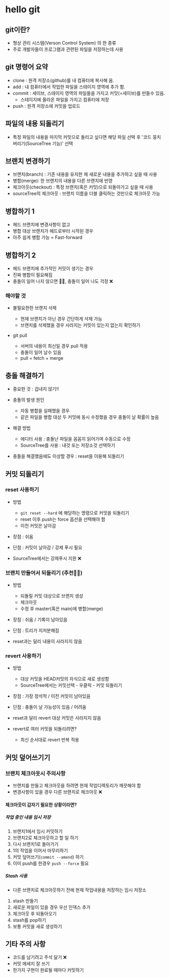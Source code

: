 # hello git

## git이란?

- 형상 관리 시스템(Verson Control System) 의 한 종류
- 주로 개발자들이 프로그램과 관련된 파일을 저장하는데 사용

## git 명령어 요약

- clone : 원격 저장소(github)를 내 컴퓨터에 복사해 옴.
- add : 내 컴퓨터에서 작업한 파일을 스테이지 영역에 추가 함.
- commit : 세이브, 스테이지 영역의 파일들을 가지고 커밋(=세이브)를 만들수 있음. 
    - 스테이지에 올라온 파일을 가지고 컴퓨터에 저장
- push : 원격 저장소에 커밋을 업로드

## 파일의 내용 되돌리기

- 특정 파일의 내용을 마지막 커밋으로 돌리고 싶다면 해당 파일 선택 후 '코드 뭉치 버리기(SourceTree 기능)' 선택

## 브랜치 변경하기

- 브랜치(branch) : 기존 내용을 유지한 체 새로운 내용을 추가하고 싶을 때 사용
- 병합(merge): 한 브랜치의 내용을 다른 브랜치에 반영
- 체크아웃(checkout) : 특정 브랜치(혹은 커밋)으로 되돌아가고 싶을 때 사용
- sourceTree의 체크아웃 : 브랜치 이름을 더블 클릭하는 것만으로 체크아웃 가능

## 병합하기 1

- 헤드 브랜치에 변경사항이 없고
- 병합 대상 브랜치가 헤드로부터 시작된 경우
- 아주 쉽게 병합 가능 = Fast-forward

## 병합하기 2

- 헤드 브랜치에 추가적인 커밋이 생기는 경우
- 진짜 병합이 필요해짐
- 충돌이 일어 나지 않으면 👍🏻, 충돌이 일어 나도 걱정 ❌

### 해야할 것

- 불필요한한 브랜치 삭제 
    - 현재 브랜치가 아닌 경우 간단하게 삭제 가능
    - 브랜치를 삭제했을 경우 사라지는 커밋이 있는지 없는지 확인하기
    
- git pull
    - 서버의 내용이 최신일 경우 pull 적용
    - 충돌이 일어 날수 있음
    - pull = fetch + merge

## 충돌 해결하기

- 중요한 것 : 겁내지 않기!!
- 충돌의 발생 원인
    - 자동 병합을 실패했을 경우
    - 같은 파일을 병합 대상 두 커밋에 동시 수정했을 경우 충돌이 날 확률이 높음

- 해결 방법
    - 에디터 사용 : 충돌난 파일을 꼼꼼히 읽어가며 수동으로 수정
    - SourceTree를 사용 : 내것 또는 저장소것 선택하기

- 충돌을 해결했음에도 이상할 경우 : reset을 이용해 되돌리기


## 커밋 되돌리기

### reset 사용하기

- 방법
    - `git reset --hard` 에 해당하는 명령으로 커밋을 되돌리기
    - reset 이후 push는 force 옵션을 선택해야 함
    - 이전 커밋은 날아감

- 장점 : 쉬움
- 단점 : 커밋이 날아감 / 강제 푸시 필요
- SourceTree에서는 강제푸시 지원 ❌

### 브랜치 만들어서 되돌리기 (추천👍🏻)

- 방법
    - 되돌릴 커밋 대상으로 브랜치 생성
    - 체크아웃
    - 수정 후 master(혹은 main)에 병합(merge)

- 장점 : 쉬움 / 기록이 남아있음
- 단점 : 트리가 지저분해짐
- reset과는 달리 내용이 사라지지 않음

### revert 사용하기

- 방법
    - 대상 커밋을 HEAD커밋의 자식으로 새로 생성함
    - SourceTree에서는 커밋선택 - 우클릭 - 커밋 되돌리기

- 장점 : 가장 정석적 / 이전 커밋이 남아있음
- 단점 : 충돌이 날 가능성이 있음 / 어려움
- reset과 달리 revert 대상 커밋은 사라지지 않음
- revert로 여러 커밋을 되돌리려면?
    - 최신 순서대로 revert 반복 적용

## 커밋 덮어쓰기기

### 브랜치 체크아웃시 주의사항

- 브랜치를 만들고 체크아웃을 하려면 현재 작업디렉토리가 깨끗해야 함  
- 변경사항이 있을 경우 다른 브랜치로 체크아웃 ❌  

#### 체크아웃이 갑자기 필요한 상황이라면?

##### 작업 중인 내용 임시 저장

1. 브랜치1에서 임시 커밋하기  
2. 브랜치2로 체크아웃하고 할 일 하기  
3. 다시 브랜치1로 돌아가기  
4. 1의 작업을 이어서 마무리하기  
5. 커밋 덮어쓰기(`commit --amend`) 하기  
6. 이미 push를 한경우 `push --force` 필요

##### Stash 사용

- 다른 브랜치로 체크아웃하기 전에 현재 작업내용을 저장하는 임시 저장소

1. stash 만들기  
2. 새로운 파일이 있을 경우 우선 인덱스 추가  
3. 체크아웃 후 되돌아오기  
4. stash를 pop하기  
5. 보통 커밋을 새로 생성하기

## 기타 주의 사항

- 코드를 남기려고 주석 달기 ❌  
- 커밋 메세지 잘 쓰기
- 한가지 구현이 완료될 때마다 커밋하기
